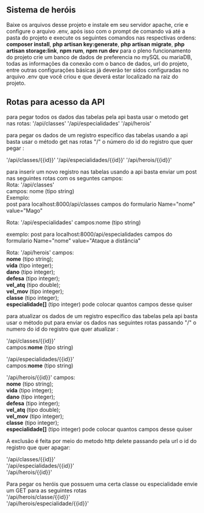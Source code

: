 ## Sistema de heróis 

Baixe os arquivos desse projeto e instale em seu servidor apache, crie e configure o arquivo .env, após isso com o prompt de comando vá até a pasta do projeto e execute os seguintes comandos nas respectivas ordens: **composer install**, **php artisan key:generate**, **php artisan migrate**, **php artisan storage:link**, **npm rum**, **npm run dev** para o pleno funcionamento do projeto crie um banco de dados de preferencia no mySQL ou mariaDB, todas as informações da conexão com o banco de dados, url do projeto, entre outras configurações básicas já deverão ter sidos configuradas no arquivo .env que você criou e que deverá estar localizado na raiz do projeto.

## Rotas para acesso da API

para pegar todos os dados das tabelas pela api basta usar o metodo get nas rotas:
'/api/classes'
'/api/especialidades'
'/api/herois'

para pegar os dados de um registro especifico das tabelas usando a api 
basta usar o método get nas rotas "/" o número do id do registro que quer pegar :

'/api/classes/{{id}}'
'/api/especialidades/{{id}}'
'/api/herois/{{id}}'

para inserir um novo registro nas tabelas usando a api 
basta enviar um post nas seguintes rotas com os seguntes campos:  
Rota: '/api/classes'  
campos: nome (tipo string)  
Exemplo:  
post para localhost:8000/api/classes campos do formulario Name="nome" value="Mago"

Rota: '/api/especialidades'
campos:nome (tipo string)

exemplo:
post para localhost:8000/api/especialidades campos do formulario Name="nome" value="Ataque a distância"

Rota: '/api/herois'
campos:  
**nome** (tipo string);  
**vida** (tipo integer);  
**dano** (tipo integer);  
**defesa** (tipo integer);  
**vel_atq** (tipo double);  
**vel_mov** (tipo integer);  
**classe** (tipo integer);  
**especialidade[]** (tipo integer) pode colocar quantos campos desse quiser

para atualizar os dados de um registro específico das tabelas pela api 
basta usar o método put para enviar os dados nas seguintes rotas passando "/" o numero do id do registro que quer atualizar :

'/api/classes/{{id}}'  
campos:**nome** (tipo string)

'/api/especialidades/{{id}}'  
campos:**nome** (tipo string)  

'/api/herois/{{id}}'
campos:  
**nome** (tipo string);  
**vida** (tipo integer);  
**dano** (tipo integer);  
**defesa** (tipo integer);  
**vel_atq** (tipo double);  
**vel_mov** (tipo integer);  
**classe** (tipo integer);  
**especialidade[]** (tipo integer) pode colocar quantos campos desse quiser

A exclusão é feita por meio do metodo http delete passando pela url o id do registro que quer apagar:

'/api/classes/{{id}}'  
'/api/especialidades/{{id}}'  
'/api/herois/{{id}}'  

Para pegar os heróis que possuem uma certa classe ou especialidade envie um GET para as seguintes rotas  
'/api/herois/classe/{{id}}'  
'/api/herois/especialidade/{{id}}'